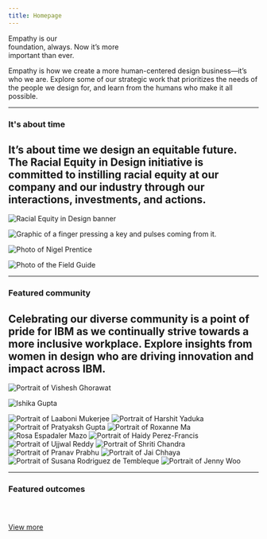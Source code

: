 ```yaml
---
title: Homepage
---
```


<title-block fade="true">
Empathy is our<br/>foundation, always.
<span>Now it’s more<br/>important than ever.</span>
</title-block>

<grid background="gray-10">
<column lg="8" md="5">

<p size="xl">Empathy is how we create a more human-centered design business—it’s who we are. Explore some of our strategic work that prioritizes the needs of the people we design for, and learn from the humans who make it all possible.</p>

<icon name="PlexArrowDown"></icon>

</column>
</grid>

<!-- REiD start -->

<grid>
<column lg="16">

<hr>

</column>
<column lg="4" md="5">

### It's about time

</column>
<column lg="7" md="5">

## It’s about time we design an equitable future. The Racial Equity in Design initiative is committed to instilling racial equity at our company and our industry through our interactions, investments, and actions.

</column>

<column lg="12" offset_lg="4">

<tile
    href="#"
    new_window="false"
    size="lg"
    background="#373737"
    dark="false"
    title="Racial Equity in Design">
<img src="images/REiD_Home_LANDING.png" alt="Racial Equity in Design banner"/>
</tile>

</column>
<column lg="4" md="4" offset_lg="4">

<tile
    href="#"
    dark="false"
    title="Our call to action">
<img src="images/REiD_Call_to_action_LANDING.png" alt="Graphic of a finger pressing a key and pulses coming from it."/>
</tile>

</column>
<column lg="4" md="4">

<tile
    href="#"
    dark="false"
    title="Podcast: It’s about time">
<img src="images/REiD_podcast_LANDING.png" alt="Photo of Nigel Prentice"/>
</tile>

</column>
<column lg="4" md="4" offset_lg="0"  offset_md="4">

<tile
    href="#"
    dark="false"
    title="Field Guide">
<img src="images/REiD_field_guide_LANDING.png" alt="Photo of the Field Guide"/>
</tile>

</column>
</grid>

<grid background="gray-10" classname="background--tight">
<column lg="16">

<hr>

</column>

<!-- Featured Community Start -->

<column lg="4" md="5">

### Featured community

</column>

<column lg="7" md="5">

## Celebrating our diverse community is a point of pride for IBM as we continually strive towards a more inclusive workplace. Explore insights from women in design who are driving innovation and impact across IBM.

</column>
</grid>

<grid>
<column lg="4" md="4" offset_lg="4">

<tile
    href="/community/Vishesh/"
    title="Vishesh Ghorawat"
    icon="arrowRight">
<img src="community/Vishesh/608x608.jpg" alt="Portrait of Vishesh Ghorawat" />
</tile>

</column>

<column lg="4" md="4">

<tile
    href="/community/Ishika/"
    title="Ishika Gupta"
    icon="arrowRight">
<img src="community/Ishika/608x608.jpg" alt="Ishika Gupta" />
</tile>

</column>

<column lg="4" md="4">
<tile
    href="/community/Laaboni/"
    title="Laaboni Mukerjee"
    icon="arrowRight">
<img src="community/Laaboni/608x608.jpg" alt="Portrait of Laaboni Mukerjee" />
</tile>
</column>

<column lg="4" md="4" offset_lg="4">
<tile
    href="/community/Harshit/"
    title="Harshit Yaduka"
    icon="arrowRight">
<img src="community/Harshit/608x608.jpg" alt="Portrait of Harshit Yaduka" />
</tile>
</column>

<column lg="4" md="4">
<tile
    href="/community/Pratyaksh/"
    title="Pratyaksh Gupta"
    icon="arrowRight">
<img src="community/Pratyaksh/608x608.png" alt="Portrait of Pratyaksh Gupta" />
</tile>
</column>

<column lg="4" md="4">
<tile
    href="/community/Roxanne/"
    title="Roxanne Ma"
    icon="arrowRight">
<img src="community/Roxanne/608x608.jpg" alt="Portrait of Roxanne Ma" />
</tile>
</tile>
</column>

<column lg="4" md="4" offset_lg="4">
<tile
    href="/community/Rosa/"
    title="Rosa Espadaler Mazo"
    icon="arrowRight">
<img src="community/Rosa/608x608.jpg" alt="Rosa Espadaler Mazo" />
</tile>
</tile>
</column>

<column lg="4" md="4">
<tile
    href="/community/Haidy/"
    title="Haidy Perez-Francis"
    icon="arrowRight">
<img src="community/Haidy/608x608.jpg" alt="Portrait of Haidy Perez-Francis" />
</tile>
</column>

<column lg="4" md="4" >
<tile
    href="/community/Ujjwal/"
    title="Ujjwal Reddy"
    icon="arrowRight">
<img src="community/Ujjwal/608x608.jpg" alt="Portrait of Ujjwal Reddy" />
</tile>
</column>

<column lg="4" md="4" offset_lg="4">
<tile
    href="/community/Shriti/"
    title="Shriti Chandra"
    icon="arrowRight">
<img src="community/Shriti/608x608.png" alt="Portrait of Shriti Chandra" />
</tile>
</column>

<column lg="4" md="4" >
<tile
    href="/community/Pranav/"
    title="Pranav Prabhu"
    icon="arrowRight">
<img src="community/Pranav/608x608.jpg" alt="Portrait of Pranav Prabhu" />
</tile>
</column>

<column lg="4" md="4" >
<tile
    href="/community/Jai/"
    title="Jai Chhaya"
    icon="arrowRight">
<img src="community/Jai/608x608.png" alt="Portrait of Jai Chhaya" />
</tile>
</column>

<column lg="4" md="4" offset_lg="4">
<tile
    href="/community/Susana/"
    title="Susana Rodriguez de Tembleque"
    icon="arrowRight">
<img src="community/Susana/608x608.jpg" alt="Portrait of Susana Rodriguez de Tembleque" />
</tile>
</column>

<column lg="4" md="4">
<tile
    href="/community/Jenny/"
    title="Jenny Woo"
    icon="arrowRight">
<img src="community/Jenny/608x608.jpg" alt="Portrait of Jenny Woo" />
</tile>
</column>

</grid>

<grid background="gray-10">
<column lg="16">

<hr>

</column>

<!-- Featured Community End -->

<!-- Outcomes Start -->

<column lg="4">

### Featured outcomes

</column>

<column lg="4" md="4">

<tile title_size="small"
    href="/opensource/the-help-network/"
    title="The Help Network">
<img src="images/Image_1.jpg" alt="" />
</tile>

</column>
<column lg="4" md="4">

<tile title_size="small"
    href="https://www.canva.com/design/DAEhl80Ht7A/YVX2-ql7QWTMkLwWBe8uxQ/watch?utm_content=DAEhl80Ht7A&utm_campaign=designshare&utm_medium=link&utm_source=publishsharelink"
    title="Video: How XtressVue aims to save lives?">
<img src="images/Image_4.png" alt=""/>
</tile>

</column>
<column lg="4" md="4" offset_lg="0"  offset_md="4">

<tile title_size="small"
    href="https://www.thethingsnetwork.org/community/manipal/"
    title="The Things Network Community Manipal">
<img src="images/Image_3.png" alt=""/>
</tile>

</column>
<column lg="4" offset_lg="12" text_align="right">

[View more](/opensource/)

</column>

</grid>

<!-- Outcomes End -->
